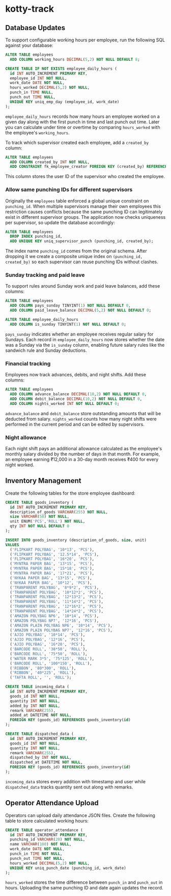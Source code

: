 # kotty-track

## Database Updates

To support configurable working hours per employee, run the following SQL against your database:

```sql
ALTER TABLE employees
  ADD COLUMN working_hours DECIMAL(5,2) NOT NULL DEFAULT 8;

CREATE TABLE IF NOT EXISTS employee_daily_hours (
  id INT AUTO_INCREMENT PRIMARY KEY,
  employee_id INT NOT NULL,
  work_date DATE NOT NULL,
  hours_worked DECIMAL(5,2) NOT NULL,
  punch_in TIME NULL,
  punch_out TIME NULL,
  UNIQUE KEY uniq_emp_day (employee_id, work_date)
);
```

`employee_daily_hours` records how many hours an employee worked on a given day along with the first punch in time and last punch out time. Later you can calculate under time or overtime by comparing `hours_worked` with the employee's `working_hours`.

To track which supervisor created each employee, add a `created_by` column:

```sql
ALTER TABLE employees
  ADD COLUMN created_by INT NOT NULL,
  ADD CONSTRAINT fk_employee_creator FOREIGN KEY (created_by) REFERENCES users(id);
```

This column stores the user ID of the supervisor who created the employee.

### Allow same punching IDs for different supervisors

Originally the `employees` table enforced a global unique constraint on
`punching_id`. When multiple supervisors manage their own employees this
restriction causes conflicts because the same punching ID can legitimately
exist in different supervisor groups. The application now checks uniqueness per
supervisor, so update the database accordingly:

```sql
ALTER TABLE employees
  DROP INDEX punching_id,
  ADD UNIQUE KEY uniq_supervisor_punch (punching_id, created_by);
```

The index name `punching_id` comes from the original schema. After dropping it
we create a composite unique index on `(punching_id, created_by)` so each
supervisor can reuse punching IDs without clashes.

### Sunday tracking and paid leave

To support rules around Sunday work and paid leave balances, add these columns:

```sql
ALTER TABLE employees
  ADD COLUMN pays_sunday TINYINT(1) NOT NULL DEFAULT 0,
  ADD COLUMN paid_leave_balance DECIMAL(5,2) NOT NULL DEFAULT 0;

ALTER TABLE employee_daily_hours
  ADD COLUMN is_sunday TINYINT(1) NOT NULL DEFAULT 0;
```

`pays_sunday` indicates whether an employee receives regular salary for Sundays.
Each record in `employee_daily_hours` now stores whether the date was a Sunday
via the `is_sunday` column, enabling future salary rules like the sandwich rule
and Sunday deductions.

### Financial tracking

Employees now track advances, debits, and night shifts. Add these columns:

```sql
ALTER TABLE employees
  ADD COLUMN advance_balance DECIMAL(10,2) NOT NULL DEFAULT 0,
  ADD COLUMN debit_balance DECIMAL(10,2) NOT NULL DEFAULT 0,
  ADD COLUMN nights_worked INT NOT NULL DEFAULT 0;
```

`advance_balance` and `debit_balance` store outstanding amounts that will be deducted from salary.
`nights_worked` counts how many night shifts were performed in the current period and can be edited by supervisors.

### Night allowance

Each night shift pays an additional allowance calculated as the employee's monthly salary divided by the number of days in that month. For example, an employee earning ₹12,000 in a 30-day month receives ₹400 for every night worked.

## Inventory Management

Create the following tables for the store employee dashboard:

```sql
CREATE TABLE goods_inventory (
  id INT AUTO_INCREMENT PRIMARY KEY,
  description_of_goods VARCHAR(255) NOT NULL,
  size VARCHAR(50) NOT NULL,
  unit ENUM('PCS','ROLL') NOT NULL,
  qty INT NOT NULL DEFAULT 0
);

INSERT INTO goods_inventory (description_of_goods, size, unit)
VALUES
  ('FLIPKART POLYBAG', '10*13', 'PCS'),
  ('FLIPKART POLYBAG', '12.5*14', 'PCS'),
  ('FLIPKART POLYBAG', '16*20', 'PCS'),
  ('MYNTRA PAPER BAG', '13*15', 'PCS'),
  ('MYNTRA PAPER BAG', '15*18', 'PCS'),
  ('MYNTRA PAPER BAG', '17*21', 'PCS'),
  ('NYKAA PAPER BAG', '13*15', 'PCS'),
  ('NYKAA PAPER BAG', '10*12', 'PCS'),
  ('TRANPARENT POLYBAG', '8*9*2', 'PCS'),
  ('TRANPARENT POLYBAG', '10*12*2', 'PCS'),
  ('TRANPARENT POLYBAG', '12*13*2', 'PCS'),
  ('TRANPARENT POLYBAG', '11*14*2', 'PCS'),
  ('TRANPARENT POLYBAG', '12*16*2', 'PCS'),
  ('TRANPARENT POLYBAG', '14*24*2', 'PCS'),
  ('AMAZON POLYBAG NP6', '10*14', 'PCS'),
  ('AMAZON POLYBAG NP7', '12*16', 'PCS'),
  ('AMAZON PLAIN POLYBAG NP6', '10*14', 'PCS'),
  ('AMAZON PLAIN POLYBAG NP7', '12*16', 'PCS'),
  ('AJIO POLYBAG', '10*14', 'PCS'),
  ('AJIO POLYBAG', '12*16', 'PCS'),
  ('AJIO POLYBAG', '16*20', 'PCS'),
  ('BARCODE ROLL', '38*50', 'ROLL'),
  ('BARCODE ROLL', '75*50', 'ROLL'),
  ('WATER MARK 3*5', '75*125', 'ROLL'),
  ('BARCODE ROLL', '100*150', 'ROLL'),
  ('RIBBON', '80*300', 'ROLL'),
  ('RIBBON', '40*225', 'ROLL'),
  ('TAFTA ROLL', '', 'ROLL');

CREATE TABLE incoming_data (
  id INT AUTO_INCREMENT PRIMARY KEY,
  goods_id INT NOT NULL,
  quantity INT NOT NULL,
  added_by INT NOT NULL,
  remark VARCHAR(255),
  added_at DATETIME NOT NULL,
  FOREIGN KEY (goods_id) REFERENCES goods_inventory(id)
);

CREATE TABLE dispatched_data (
  id INT AUTO_INCREMENT PRIMARY KEY,
  goods_id INT NOT NULL,
  quantity INT NOT NULL,
  remark VARCHAR(255),
  dispatched_by INT NOT NULL,
  dispatched_at DATETIME NOT NULL,
  FOREIGN KEY (goods_id) REFERENCES goods_inventory(id)
);
```

`incoming_data` stores every addition with timestamp and user while `dispatched_data` tracks quantity sent out along with remarks.

## Operator Attendance Upload

Operators can upload daily attendance JSON files. Create the following table to store calculated working hours:

```sql
CREATE TABLE operator_attendance (
  id INT AUTO_INCREMENT PRIMARY KEY,
  punching_id VARCHAR(20) NOT NULL,
  name VARCHAR(100) NOT NULL,
  work_date DATE NOT NULL,
  punch_in TIME NOT NULL,
  punch_out TIME NOT NULL,
  hours_worked DECIMAL(5,2) NOT NULL,
  UNIQUE KEY uniq_punch_date (punching_id, work_date)
);
```

`hours_worked` stores the time difference between `punch_in` and `punch_out` in hours. Uploading the same punching ID and date again updates the record.
